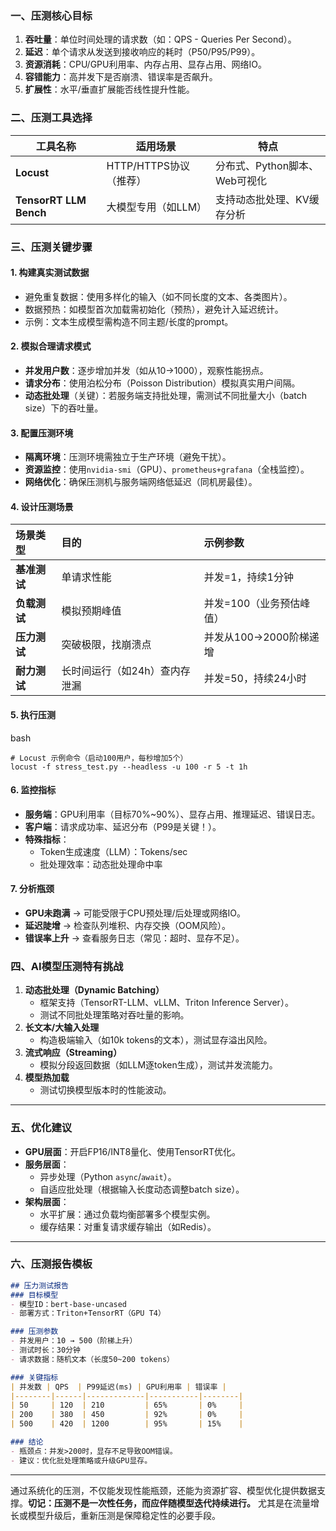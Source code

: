 

### **一、压测核心目标**

1. **吞吐量**：单位时间处理的请求数（如：QPS - Queries Per Second）。
2. **延迟**：单个请求从发送到接收响应的耗时（P50/P95/P99）。
3. **资源消耗**：CPU/GPU利用率、内存占用、显存占用、网络IO。
4. **容错能力**：高并发下是否崩溃、错误率是否飙升。
5. **扩展性**：水平/垂直扩展能否线性提升性能。

### **二、压测工具选择**

| 工具名称               | 适用场景               | 特点                          |
| ---------------------- | ---------------------- | ----------------------------- |
| **Locust**             | HTTP/HTTPS协议（推荐） | 分布式、Python脚本、Web可视化 |
| **TensorRT LLM Bench** | 大模型专用（如LLM）    | 支持动态批处理、KV缓存分析    |

### **三、压测关键步骤**

#### 1. **构建真实测试数据**

- 避免重复数据：使用多样化的输入（如不同长度的文本、各类图片）。
- 数据预热：如模型首次加载需初始化（预热），避免计入延迟统计。
- 示例：文本生成模型需构造不同主题/长度的prompt。

#### 2. **模拟合理请求模式**

- **并发用户数**：逐步增加并发（如从10→1000），观察性能拐点。
- **请求分布**：使用泊松分布（Poisson Distribution）模拟真实用户间隔。
- **动态批处理**（关键）：若服务端支持批处理，需测试不同批量大小（batch size）下的吞吐量。

#### 3. **配置压测环境**

- **隔离环境**：压测环境需独立于生产环境（避免干扰）。
- **资源监控**：使用`nvidia-smi`（GPU）、`prometheus+grafana`（全栈监控）。
- **网络优化**：确保压测机与服务端网络低延迟（同机房最佳）。

#### 4. **设计压测场景**

| 场景类型     | 目的                          | 示例参数                 |
| :----------- | :---------------------------- | :----------------------- |
| **基准测试** | 单请求性能                    | 并发=1，持续1分钟        |
| **负载测试** | 模拟预期峰值                  | 并发=100（业务预估峰值） |
| **压力测试** | 突破极限，找崩溃点            | 并发从100→2000阶梯递增   |
| **耐力测试** | 长时间运行（如24h）查内存泄漏 | 并发=50，持续24小时      |

#### 5. **执行压测**

bash

```
# Locust 示例命令（启动100用户，每秒增加5个）
locust -f stress_test.py --headless -u 100 -r 5 -t 1h
```

#### 6. **监控指标**

- **服务端**：GPU利用率（目标70%~90%）、显存占用、推理延迟、错误日志。
- **客户端**：请求成功率、延迟分布（P99是关键！）。
- **特殊指标**：
  - Token生成速度（LLM）：Tokens/sec
  - 批处理效率：动态批处理命中率

#### 7. **分析瓶颈**

- **GPU未跑满** → 可能受限于CPU预处理/后处理或网络IO。
- **延迟陡增** → 检查队列堆积、内存交换（OOM风险）。
- **错误率上升** → 查看服务日志（常见：超时、显存不足）。

### **四、AI模型压测特有挑战**

1. **动态批处理（Dynamic Batching）**
   - 框架支持（TensorRT-LLM、vLLM、Triton Inference Server）。
   - 测试不同批处理策略对吞吐量的影响。
2. **长文本/大输入处理**
   - 构造极端输入（如10k tokens的文本），测试显存溢出风险。
3. **流式响应（Streaming）**
   - 模拟分段返回数据（如LLM逐token生成），测试并发流能力。
4. **模型热加载**
   - 测试切换模型版本时的性能波动。

------

### **五、优化建议**

- **GPU层面**：开启FP16/INT8量化、使用TensorRT优化。
- **服务层面**：
  - 异步处理（Python `async`/`await`）。
  - 自适应批处理（根据输入长度动态调整batch size）。
- **架构层面**：
  - 水平扩展：通过负载均衡部署多个模型实例。
  - 缓存结果：对重复请求缓存输出（如Redis）。

------

### **六、压测报告模板**



```markdown
## 压力测试报告
### 目标模型
- 模型ID：bert-base-uncased  
- 部署方式：Triton+TensorRT（GPU T4）

### 压测参数
- 并发用户：10 → 500（阶梯上升）
- 测试时长：30分钟
- 请求数据：随机文本（长度50~200 tokens）

### 关键指标
| 并发数 | QPS  | P99延迟(ms) | GPU利用率 | 错误率 |
|--------|------|-------------|-----------|--------|
| 50     | 120  | 210         | 65%       | 0%     |
| 200    | 380  | 450         | 92%       | 0%     |
| 500    | 420  | 1200        | 95%       | 15%    |

### 结论
- 瓶颈点：并发>200时，显存不足导致OOM错误。
- 建议：优化批处理策略或升级GPU显存。
```

------

通过系统化的压测，不仅能发现性能瓶颈，还能为资源扩容、模型优化提供数据支撑。**切记：压测不是一次性任务，而应伴随模型迭代持续进行。** 尤其是在流量增长或模型升级后，重新压测是保障稳定性的必要手段。

